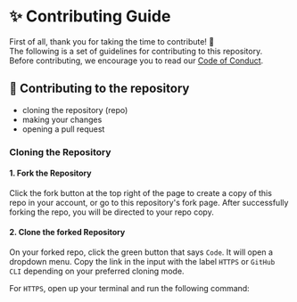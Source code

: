 <h1>✨ Contributing Guide</h1>

First of all, thank you for taking the time to contribute! 🎉<br>
The following is a set of guidelines for contributing to this repository.<br>
Before contributing, we encourage you to read our [Code of Conduct](https://github.com/rakshixh/Codefresh-GitOps-for-ArgoCD-Certification/blob/main/.github/CODE_OF_CONDUCT.md).

<h2>📝 Contributing to the repository</h2>

- cloning the repository (repo)
- making your changes
- opening a pull request

### Cloning the Repository

#### 1. Fork the Repository
Click the fork button at the top right of the page to create a copy of this repo in your account, or go to this repository's fork page. After successfully forking the repo, you will be directed to your repo copy.

#### 2. Clone the forked Repository
On your forked repo, click the green button that says `Code`. It will open a dropdown menu. Copy the link in the input with the label `HTTPS` or `GitHub CLI` depending on your preferred cloning mode.

For `HTTPS`, open up your terminal and run the following command:
